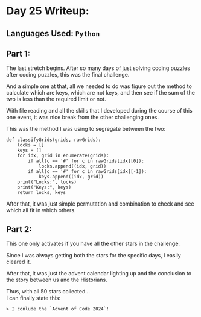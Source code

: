 # Day 25 Writeup:
## Languages Used: `Python`
## Part 1:
The last stretch begins. After so many days of just solving coding puzzles after coding puzzles, this was the final challenge.

And a simple one at that, all we needed to do was figure out the method to calculate which are keys, which are not keys, and then see if the sum of the two is less than the required limit or not.

With file reading and all the skills that I developed during the course of this one event, it was nice break from the other challenging ones.

This was the method I was using to segregate between the two:
```
def classifyGrids(grids, rawGrids):
    locks = []
    keys = []
    for idx, grid in enumerate(grids):
        if all(c == '#' for c in rawGrids[idx][0]):
            locks.append((idx, grid))
        if all(c == '#' for c in rawGrids[idx][-1]): 
            keys.append((idx, grid))
    print("Locks:", locks)  
    print("Keys:", keys)   
    return locks, keys
```

After that, it was just simple permutation and combination to check and see which all fit in which others.

## Part 2:
This one only activates if you have all the other stars in the challenge.

Since I was always getting both the stars for the specific days, I easily cleared it.

After that, it was just the advent calendar lighting up and the conclusion to the story between us and the Historians.

Thus, with all 50 stars collected...<br>
I can finally state this:
```
> I conlude the `Advent of Code 2024`!
```
